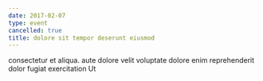 ```yaml
---
date: 2017-02-07
type: event
cancelled: true
title: dolore sit tempor deserunt eiusmod
---
```

consectetur et aliqua. aute dolore velit voluptate dolore enim reprehenderit dolor fugiat exercitation Ut